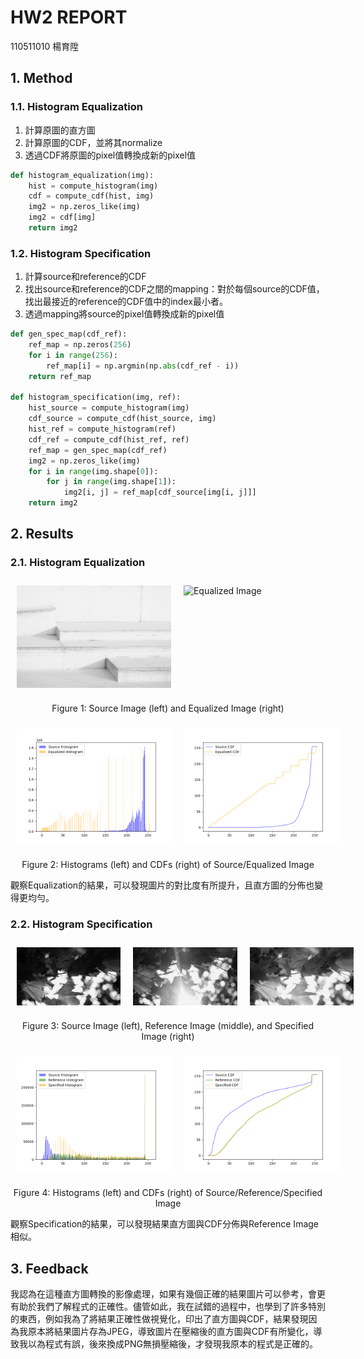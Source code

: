 # HW2 REPORT
110511010 楊育陞

## 1. Method

### 1.1. Histogram Equalization

1. 計算原圖的直方圖
2. 計算原圖的CDF，並將其normalize
3. 透過CDF將原圖的pixel值轉換成新的pixel值

```python
def histogram_equalization(img):
    hist = compute_histogram(img)
    cdf = compute_cdf(hist, img)
    img2 = np.zeros_like(img)
    img2 = cdf[img]
    return img2
```

### 1.2. Histogram Specification

1. 計算source和reference的CDF
2. 找出source和reference的CDF之間的mapping：對於每個source的CDF值，找出最接近的reference的CDF值中的index最小者。
3. 透過mapping將source的pixel值轉換成新的pixel值
```python
def gen_spec_map(cdf_ref):
    ref_map = np.zeros(256)
    for i in range(256):
        ref_map[i] = np.argmin(np.abs(cdf_ref - i))
    return ref_map

def histogram_specification(img, ref):
    hist_source = compute_histogram(img)
    cdf_source = compute_cdf(hist_source, img)
    hist_ref = compute_histogram(ref)
    cdf_ref = compute_cdf(hist_ref, ref)
    ref_map = gen_spec_map(cdf_ref)
    img2 = np.zeros_like(img)
    for i in range(img.shape[0]):
        for j in range(img.shape[1]):
            img2[i, j] = ref_map[cdf_source[img[i, j]]]
    return img2
```

## 2. Results

### 2.1. Histogram Equalization

<div style="display: flex;">
    <img src="Q1.jpg" alt="Source Image" style="width: 49%; padding: 10px;">
    <img src="Q1_output.png" alt="Equalized Image" style="width: 49%; padding: 10px;">
</div>
<p align="center">Figure 1: Source Image (left) and Equalized Image (right)</p>

<div style="display: flex;">
    <img src="./plots/equal_histograms_one.png" alt="Histograms" style="width: 49%; padding: 10px;">
    <img src="./plots/equal_cdfs_one.png" alt="CDFs" style="width: 49%; padding: 10px;">
</div>
<p align="center">Figure 2: Histograms (left) and CDFs (right) of Source/Equalized Image</p>

觀察Equalization的結果，可以發現圖片的對比度有所提升，且直方圖的分佈也變得更均勻。

### 2.2. Histogram Specification

<div style="display: flex;">
    <img src="./Q2_source.jpg" alt="Source Image" style="width: 33%;  padding: 10px;">
    <img src="./Q2_reference.jpg" alt="Reference Image" style="width: 33%;  padding: 10px;">
    <img src="./Q2_output.png" alt="Specified Image" style="width: 33%; padding: 10px;">
</div>
<p align="center">Figure 3: Source Image (left), Reference Image (middle), and Specified Image (right)</p>

<div style="display: flex;">
    <img src="./plots/spec_histograms_one.png" alt="Histograms" style="width: 49%;  padding: 10px;">
    <img src="./plots/spec_cdfs_one.png" alt="CDFs" style="width: 49%; padding: 10px;">
</div>
<p align="center">Figure 4: Histograms (left) and CDFs (right) of Source/Reference/Specified Image</p>

觀察Specification的結果，可以發現結果直方圖與CDF分佈與Reference Image相似。

## 3. Feedback
我認為在這種直方圖轉換的影像處理，如果有幾個正確的結果圖片可以參考，會更有助於我們了解程式的正確性。儘管如此，我在試錯的過程中，也學到了許多特別的東西，例如我為了將結果正確性做視覺化，印出了直方圖與CDF，結果發現因為我原本將結果圖片存為JPEG，導致圖片在壓縮後的直方圖與CDF有所變化，導致我以為程式有誤，後來換成PNG無損壓縮後，才發現我原本的程式是正確的。
